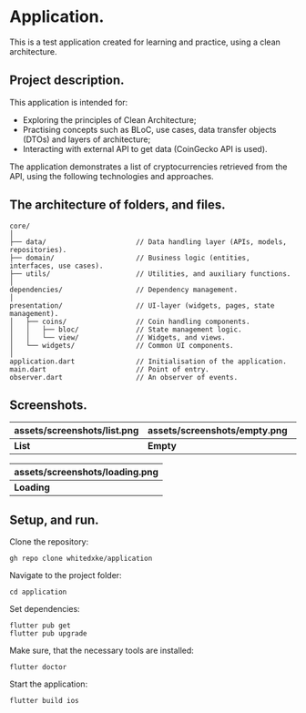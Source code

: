 # Application.

This is a test application created for learning and practice, using a clean architecture.

## Project description.

This application is intended for:
- Exploring the principles of Clean Architecture;
- Practising concepts such as BLoC, use cases, data transfer objects (DTOs) and layers of architecture;
- Interacting with external API to get data (CoinGecko API is used).

The application demonstrates a list of cryptocurrencies retrieved from the API, using the following technologies and approaches.

## The architecture of folders, and files.

```
core/
│
├── data/                      // Data handling layer (APIs, models, repositories).
├── domain/                    // Business logic (entities, interfaces, use cases).
├── utils/                     // Utilities, and auxiliary functions.
│
dependencies/                  // Dependency management.
│
presentation/                  // UI-layer (widgets, pages, state management).
│   ├── coins/                 // Coin handling components.
│   │   ├── bloc/              // State management logic.
│   │   └── view/              // Widgets, and views.
│   └── widgets/               // Common UI components.
│
application.dart               // Initialisation of the application.
main.dart                      // Point of entry.
observer.dart                  // An observer of events.
```

## Screenshots.

| assets/screenshots/list.png    | assets/screenshots/empty.png   | assets/screenshots/error.png    |
|--------------------------------|--------------------------------|---------------------------------|
| **List**                       | **Empty**                      | **Error**                       |

| assets/screenshots/loading.png |
|--------------------------------|
| **Loading**                    |

## Setup, and run.

Clone the repository:
```
gh repo clone whitedxke/application
```

Navigate to the project folder:
```
cd application
```

Set dependencies:
```
flutter pub get
flutter pub upgrade
```

Make sure, that the necessary tools are installed:
```
flutter doctor
```

Start the application:
```
flutter build ios
```
